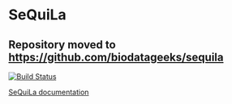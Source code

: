 # SeQuiLa
## Repository moved to https://github.com/biodatageeks/sequila


[![Build Status](http://www.zsibio.ii.pw.edu.pl/jenkins/buildStatus/icon?job=ZSI-Bio/bdg-sequila/master)](http://www.zsibio.ii.pw.edu.pl/jenkins/job/ZSI-Bio/job/bdg-sequila/job/master/)

[SeQuiLa documentation](http://biodatageeks.org/sequila/)


